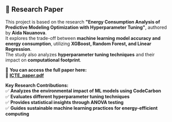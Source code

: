 ## 📄 Research Paper  

This project is based on the research **"Energy Consumption Analysis of Predictive Modeling Optimization with Hyperparameter Tuning"**, authored by **Aida Nauanova**.  
It explores the trade-off between **machine learning model accuracy and energy consumption**, utilizing **XGBoost, Random Forest, and Linear Regression**.  
The study also analyzes **hyperparameter tuning techniques** and their impact on **computational footprint**.

📌 **You can access the full paper here:**  
📄 **[ICTE_paper.pdf](docs/ICTE_paper.pdf)**  

**Key Research Contributions:**  
✅ **Analyzes the environmental impact of ML models using CodeCarbon**  
✅ **Evaluates different hyperparameter tuning techniques**  
✅ **Provides statistical insights through ANOVA testing**  
✅ **Guides sustainable machine learning practices for energy-efficient computing**  
